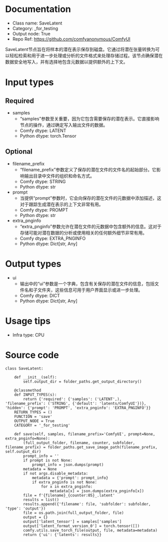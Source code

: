 # Documentation
- Class name: SaveLatent
- Category: _for_testing
- Output node: True
- Repo Ref: https://github.com/comfyanonymous/ComfyUI

SaveLatent节点旨在将样本的潜在表示保存到磁盘。它通过将潜在张量转换为可以轻松检索和用于进一步处理或分析的文件格式来处理存储过程。该节点确保潜在数据安全地写入，并有选择地包含元数据以提供额外的上下文。

# Input types
## Required
- samples
    - “samples”参数至关重要，因为它包含需要保存的潜在表示。它直接影响节点的操作，通过确定写入输出文件的数据。
    - Comfy dtype: LATENT
    - Python dtype: torch.Tensor
## Optional
- filename_prefix
    - “filename_prefix”参数定义了保存的潜在文件的文件名的起始部分。它影响输出目录中文件的组织和命名方式。
    - Comfy dtype: STRING
    - Python dtype: str
- prompt
    - 当提供“prompt”参数时，它会向保存的潜在文件的元数据中添加描述，这对于跟踪生成潜在表示的上下文非常有用。
    - Comfy dtype: PROMPT
    - Python dtype: str
- extra_pnginfo
    - “extra_pnginfo”参数允许在潜在文件的元数据中包含额外的信息。这对于存储可能对潜在数据的分析或使用相关的任何额外细节非常有用。
    - Comfy dtype: EXTRA_PNGINFO
    - Python dtype: Dict[str, Any]

# Output types
- ui
    - 输出中的“ui”参数是一个字典，包含有关保存的潜在文件的信息，包括文件名和子文件夹，这些信息可用于用户界面显示或进一步处理。
    - Comfy dtype: DICT
    - Python dtype: Dict[str, Any]

# Usage tips
- Infra type: CPU

# Source code
```
class SaveLatent:

    def __init__(self):
        self.output_dir = folder_paths.get_output_directory()

    @classmethod
    def INPUT_TYPES(s):
        return {'required': {'samples': ('LATENT',), 'filename_prefix': ('STRING', {'default': 'latents/ComfyUI'})}, 'hidden': {'prompt': 'PROMPT', 'extra_pnginfo': 'EXTRA_PNGINFO'}}
    RETURN_TYPES = ()
    FUNCTION = 'save'
    OUTPUT_NODE = True
    CATEGORY = '_for_testing'

    def save(self, samples, filename_prefix='ComfyUI', prompt=None, extra_pnginfo=None):
        (full_output_folder, filename, counter, subfolder, filename_prefix) = folder_paths.get_save_image_path(filename_prefix, self.output_dir)
        prompt_info = ''
        if prompt is not None:
            prompt_info = json.dumps(prompt)
        metadata = None
        if not args.disable_metadata:
            metadata = {'prompt': prompt_info}
            if extra_pnginfo is not None:
                for x in extra_pnginfo:
                    metadata[x] = json.dumps(extra_pnginfo[x])
        file = f'{filename}_{counter:05}_.latent'
        results = list()
        results.append({'filename': file, 'subfolder': subfolder, 'type': 'output'})
        file = os.path.join(full_output_folder, file)
        output = {}
        output['latent_tensor'] = samples['samples']
        output['latent_format_version_0'] = torch.tensor([])
        comfy.utils.save_torch_file(output, file, metadata=metadata)
        return {'ui': {'latents': results}}
```